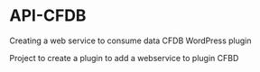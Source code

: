 # API-CFDB
Creating a web service to consume data CFDB WordPress plugin

Project to create a plugin to add a webservice to plugin CFBD
